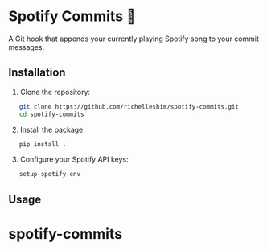 # Spotify Commits 🎵

A Git hook that appends your currently playing Spotify song to your commit messages.

## Installation

1. Clone the repository:
```bash
   git clone https://github.com/richelleshim/spotify-commits.git
   cd spotify-commits
```
2. Install the package:

```bash
   pip install .
```

3. Configure your Spotify API keys:
```bash
   setup-spotify-env
```

## Usage
# spotify-commits
